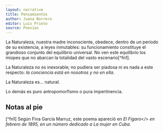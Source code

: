 ```yaml
---
layout: narrative
title: Pensamientos
author: Juana Borrero
editor: Luis Prieto 
source: Poesías
---
```

<p>
  La Naturaleza, nuestra madre inconsciente, obedece, dentro de un período de su existencia, a leyes inmutables: su funcionamiento constituye el grandioso conjunto del equilibrio universal. No ven este equilibrio los miopes que no abarcan la totalidad del vasto escenario[^fn1].
</p>
<p>
  La Naturaleza no es inexorable; no pudiera ser piadosa ni es nada a este respecto: <i>la conciencia está en nosotros y no en ella</i>. 
</p>
<p>
  La Naturaleza es... natural. 
</p>
<p>Lo demás es puro antropomorfismo o pura impertinencia.</p>

## Notas al pie 
[^fn1] Según Fina García Marruz, este poema apareció en <i>El Fígaro</> en febrero de 1895, en un número dedicado a <i>La mujer en Cuba</i>. 

